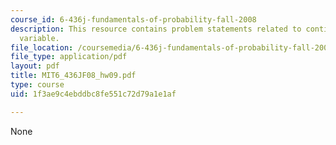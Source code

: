 ```yaml
---
course_id: 6-436j-fundamentals-of-probability-fall-2008
description: This resource contains problem statements related to continuous random
  variable.
file_location: /coursemedia/6-436j-fundamentals-of-probability-fall-2008/1f3ae9c4ebddbc8fe551c72d79a1e1af_MIT6_436JF08_hw09.pdf
file_type: application/pdf
layout: pdf
title: MIT6_436JF08_hw09.pdf
type: course
uid: 1f3ae9c4ebddbc8fe551c72d79a1e1af

---
```

None